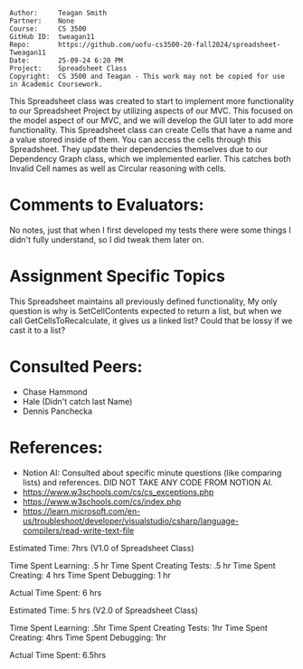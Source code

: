 ```
Author:     Teagan Smith
Partner:    None
Course:     CS 3500
GitHub ID:  tweagan11
Repo:       https://github.com/uofu-cs3500-20-fall2024/spreadsheet-Tweagan11 
Date:       25-09-24 6:20 PM
Project:    Spreadsheet Class
Copyright:  CS 3500 and Teagan - This work may not be copied for use in Academic Coursework.
```

This Spreadsheet class was created to start to implement more functionality to our Spreadsheet Project by utilizing
aspects of our MVC. This focused on the model aspect of our MVC, and we will develop the GUI later to add more functionality.
This Spreadsheet class can create Cells that have a name and a value stored inside of them. You can access the cells through this
Spreadsheet. They update their dependencies themselves due to our Dependency Graph class, which we implemented earlier. This catches
both Invalid Cell names as well as Circular reasoning with cells.

# Comments to Evaluators:

No notes, just that when I first developed my tests there were some things I didn't fully understand, so I did tweak them later on.

# Assignment Specific Topics

This Spreadsheet maintains all previously defined functionality, My only question is why is SetCellContents expected to return a list,
but when we call GetCellsToRecalculate, it gives us a linked list? Could that be lossy if we cast it to a list?

# Consulted Peers:

- Chase Hammond
- Hale (Didn't catch last Name)
- Dennis Panchecka

# References:

- Notion AI: Consulted about specific minute questions (like comparing lists) and references. DID NOT TAKE ANY CODE FROM NOTION AI.
- https://www.w3schools.com/cs/cs_exceptions.php
- https://www.w3schools.com/cs/index.php
- https://learn.microsoft.com/en-us/troubleshoot/developer/visualstudio/csharp/language-compilers/read-write-text-file
 
Estimated Time: 7hrs (V1.0 of Spreadsheet Class)

Time Spent Learning: .5 hr
Time Spent Creating Tests: .5 hr
Time Spent Creating: 4 hrs
Time Spent Debugging:  1 hr

Actual Time Spent: 6 hrs

Estimated Time: 5 hrs (V2.0 of Spreadsheet Class)

Time Spent Learning:  .5hr
Time Spent Creating Tests:  1hr
Time Spent Creating:  4hrs
Time Spent Debugging:   1hr

Actual Time Spent:  6.5hrs